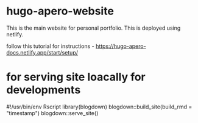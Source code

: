 # hugo-apero-website

This is the main website for personal portfolio. 
This is deployed using netlify.

follow this tutorial for instructions - https://hugo-apero-docs.netlify.app/start/setup/

# for serving site loacally for developments

#!/usr/bin/env Rscript
library(blogdown)
blogdown::build_site(build_rmd = "timestamp")
blogdown::serve_site()
